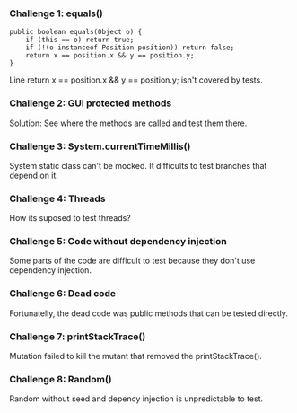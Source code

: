 ### Challenge 1: equals()

    public boolean equals(Object o) {
        if (this == o) return true;
        if (!(o instanceof Position position)) return false;
        return x == position.x && y == position.y;
    }

Line return x == position.x && y == position.y; isn't covered by tests.

### Challenge 2: GUI protected methods

Solution: See where the methods are called and test them there.

### Challenge 3: System.currentTimeMillis()

System static class can't be mocked. It difficults to test branches that depend on it.

### Challenge 4: Threads

How its suposed to test threads?

### Challenge 5: Code without dependency injection

Some parts of the code are difficult to test because they don't use dependency injection.

### Challenge 6: Dead code

Fortunatelly, the dead code was public methods that can be tested directly.

### Challenge 7: printStackTrace()

Mutation failed to kill the mutant that removed the printStackTrace().


### Challenge 8: Random()

Random without seed and depency injection is unpredictable to test.